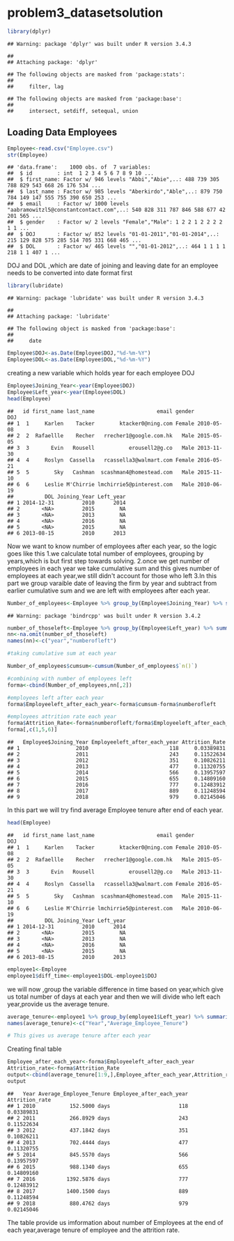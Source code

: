 problem3\_datasetsolution
================

``` r
library(dplyr)
```

    ## Warning: package 'dplyr' was built under R version 3.4.3

    ## 
    ## Attaching package: 'dplyr'

    ## The following objects are masked from 'package:stats':
    ## 
    ##     filter, lag

    ## The following objects are masked from 'package:base':
    ## 
    ##     intersect, setdiff, setequal, union

Loading Data Employees
----------------------

``` r
Employee<-read.csv("Employee.csv")
str(Employee)
```

    ## 'data.frame':    1000 obs. of  7 variables:
    ##  $ id        : int  1 2 3 4 5 6 7 8 9 10 ...
    ##  $ first_name: Factor w/ 946 levels "Abbi","Abie",..: 488 739 305 788 829 543 668 26 176 534 ...
    ##  $ last_name : Factor w/ 985 levels "Aberkirdo","Able",..: 879 750 784 149 147 555 755 390 650 253 ...
    ##  $ email     : Factor w/ 1000 levels "aabramowitzl5@constantcontact.com",..: 540 828 311 787 846 588 677 42 201 565 ...
    ##  $ gender    : Factor w/ 2 levels "Female","Male": 1 2 2 1 2 2 2 2 1 1 ...
    ##  $ DOJ       : Factor w/ 852 levels "01-01-2011","01-01-2014",..: 215 129 828 575 285 514 705 331 668 465 ...
    ##  $ DOL       : Factor w/ 465 levels "","01-01-2012",..: 464 1 1 1 1 218 1 1 407 1 ...

DOJ and DOL ,which are date of joining and leaving date for an employee needs to be converted into date format first

``` r
library(lubridate)
```

    ## Warning: package 'lubridate' was built under R version 3.4.3

    ## 
    ## Attaching package: 'lubridate'

    ## The following object is masked from 'package:base':
    ## 
    ##     date

``` r
Employee$DOJ<-as.Date(Employee$DOJ,"%d-%m-%Y")
Employee$DOL<-as.Date(Employee$DOL,"%d-%m-%Y")
```

creating a new variable which holds year for each employee DOJ

``` r
Employee$Joining_Year<-year(Employee$DOJ)
Employee$Left_year<-year(Employee$DOL)
head(Employee)
```

    ##   id first_name last_name                    email gender        DOJ
    ## 1  1     Karlen    Tacker        ktacker0@ning.com Female 2010-05-08
    ## 2  2  Rafaellle    Recher   rrecher1@google.com.hk   Male 2015-05-05
    ## 3  3       Evin   Rousell           erousell2@g.co   Male 2013-11-30
    ## 4  4     Roslyn  Cassella   rcassella3@walmart.com Female 2016-05-21
    ## 5  5        Sky   Cashman  scashman4@homestead.com   Male 2015-11-10
    ## 6  6     Leslie M'Chirrie lmchirrie5@pinterest.com   Male 2010-06-19
    ##          DOL Joining_Year Left_year
    ## 1 2014-12-31         2010      2014
    ## 2       <NA>         2015        NA
    ## 3       <NA>         2013        NA
    ## 4       <NA>         2016        NA
    ## 5       <NA>         2015        NA
    ## 6 2013-08-15         2010      2013

Now we want to know number of employees after each year, so the logic goes like this 1.we calculate total number of employees, grouping by years,which is but first step towards solving. 2.once we get number of employees in each year we take cumulative sum and this gives number of employees at each year,we still didn't account for those who left 3.In this part we group varaible date of leaving the firm by year and subtract from earlier cumulative sum and we are left with employees after each year.

``` r
Number_of_employees<-Employee %>% group_by(Employee$Joining_Year) %>% summarise(n())
```

    ## Warning: package 'bindrcpp' was built under R version 3.4.2

``` r
number_of_thoseleft<-Employee %>% group_by(Employee$Left_year) %>% summarise(n())
nn<-na.omit(number_of_thoseleft)
names(nn)<-c("year","numberofleft")
```

``` r
#taking cumulative sum at each year

Number_of_employees$cumsum<-cumsum(Number_of_employees$`n()`)

#combining with number of employees left
forma<-cbind(Number_of_employees,nn[,2])

#employees left after each year
forma$Employeeleft_after_each_year<-forma$cumsum-forma$numberofleft

#employees attrition rate each year
forma$Attrition_Rate<-forma$numberofleft/forma$Employeeleft_after_each_year
forma[,c(1,5,6)]
```

    ##   Employee$Joining_Year Employeeleft_after_each_year Attrition_Rate
    ## 1                  2010                          118     0.03389831
    ## 2                  2011                          243     0.11522634
    ## 3                  2012                          351     0.10826211
    ## 4                  2013                          477     0.11320755
    ## 5                  2014                          566     0.13957597
    ## 6                  2015                          655     0.14809160
    ## 7                  2016                          777     0.12483912
    ## 8                  2017                          889     0.11248594
    ## 9                  2018                          979     0.02145046

In this part we will try find average Employee tenure after end of each year.

``` r
head(Employee)
```

    ##   id first_name last_name                    email gender        DOJ
    ## 1  1     Karlen    Tacker        ktacker0@ning.com Female 2010-05-08
    ## 2  2  Rafaellle    Recher   rrecher1@google.com.hk   Male 2015-05-05
    ## 3  3       Evin   Rousell           erousell2@g.co   Male 2013-11-30
    ## 4  4     Roslyn  Cassella   rcassella3@walmart.com Female 2016-05-21
    ## 5  5        Sky   Cashman  scashman4@homestead.com   Male 2015-11-10
    ## 6  6     Leslie M'Chirrie lmchirrie5@pinterest.com   Male 2010-06-19
    ##          DOL Joining_Year Left_year
    ## 1 2014-12-31         2010      2014
    ## 2       <NA>         2015        NA
    ## 3       <NA>         2013        NA
    ## 4       <NA>         2016        NA
    ## 5       <NA>         2015        NA
    ## 6 2013-08-15         2010      2013

``` r
employee1<-Employee
employee1$diff_time<-employee1$DOL-employee1$DOJ
```

we will now ,group the variable difference in time based on year,which give us total number of days at each year and then we will divide who left each year,provide us the average tenure.

``` r
average_tenure<-employee1 %>% group_by(employee1$Left_year) %>% summarize(averge=mean(diff_time,na.rm=T))
names(average_tenure)<-c("Year","Average_Employee_Tenure")

# This gives us average tenure after each year
```

Creating final table

``` r
Employee_after_each_year<-forma$Employeeleft_after_each_year
Attrition_rate<-forma$Attrition_Rate
output<-cbind(average_tenure[1:9,],Employee_after_each_year,Attrition_rate)
output
```

    ##   Year Average_Employee_Tenure Employee_after_each_year Attrition_rate
    ## 1 2010           152.5000 days                      118     0.03389831
    ## 2 2011           266.8929 days                      243     0.11522634
    ## 3 2012           437.1842 days                      351     0.10826211
    ## 4 2013           702.4444 days                      477     0.11320755
    ## 5 2014           845.5570 days                      566     0.13957597
    ## 6 2015           988.1340 days                      655     0.14809160
    ## 7 2016          1392.5876 days                      777     0.12483912
    ## 8 2017          1400.1500 days                      889     0.11248594
    ## 9 2018           880.4762 days                      979     0.02145046

The table provide us imformation about number of Employees at the end of each year,average tenure of employee and the attrition rate.
